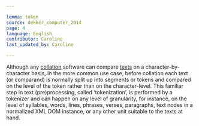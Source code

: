 ```yaml
---

lemma: token
source: dekker_computer_2014
page: 4
language: English
contributor: Caroline
last_updated_by: Caroline

---
```


Although any [collation](collation.html) software can compare [texts](text.html) on a character-by-character basis, in the more common use case, before collation each text (or comparand) is normally split up into segments or tokens and compared on the level of the token rather than on the character-level. This familiar step in text (pre)processing, called ‘tokenization’, is performed by a tokenizer and can happen on any level of granularity, for instance, on the level of syllables, words, lines, phrases, verses, paragraphs, text nodes in a normalized XML DOM instance, or any other unit suitable to the texts at hand.
